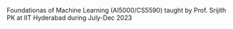 Foundationas of Machine Learning (AI5000/CS5590) taught by Prof. Srijith PK at IIT Hyderabad during July-Dec 2023
